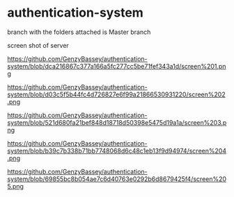 # authentication-system 

branch with the folders attached is Master branch


screen shot of server

https://github.com/GenzyBassey/authentication-system/blob/dca216867c377a166a5fc277cc5be71fef343a1d/screen%201.png

https://github.com/GenzyBassey/authentication-system/blob/d03c5f5b44fc4d726827e6f99a21866530931220/screen%202.png

https://github.com/GenzyBassey/authentication-system/blob/521d680fa21bef848d18718d50398e5475d19a1a/screen%203.png

https://github.com/GenzyBassey/authentication-system/blob/b39c7b338b71bb7748068d6c48c1eb13f9d94974/screen%204.png

https://github.com/GenzyBassey/authentication-system/blob/69855bc8b054ae7c6d40763e0292b6d8679425f4/screen%205.png
